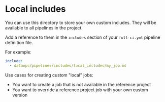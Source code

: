 # Local includes

You can use this directory to store your own custom includes. They will be available to all pipelines in the project.

Add a reference to them in the `includes` section of your `full-ci.yml` pipeline definition file.

For example:

```yaml
include:
  - dataops/pipelines/includes/local_includes/my_job.md
```

Use cases for creating custom "local" jobs:

- You want to create a job that is not available in the reference project
- You want to override a reference project job with your own custom version
